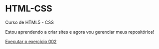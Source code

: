 # HTML-CSS
 Curso de HTML5 - CSS

Estou aprendendo a criar sites e agora vou gerenciar meus repositórios!

<a href="https://alyssonmartins96.github.io/HTML-CSS/ex002/"> Executar o exercício 002</a>